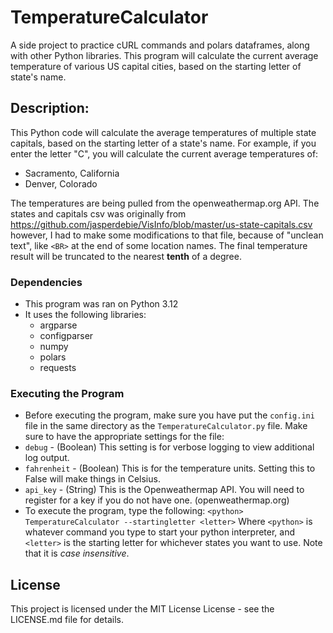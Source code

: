 # TemperatureCalculator
A side project to practice cURL commands and polars dataframes, along with other Python libraries.
This program will calculate the current average temperature of various US capital cities, based on the starting letter of state's name.

## Description:
This Python code will calculate the average temperatures of multiple state capitals, based on the starting letter of a state's name. For example, if you enter the letter "C", you will calculate the current average temperatures of:
- Sacramento, California
- Denver, Colorado

The temperatures are being pulled from the openweathermap.org API.
The states and capitals csv was originally from https://github.com/jasperdebie/VisInfo/blob/master/us-state-capitals.csv however, I had to make some modifications to that file, because of "unclean text", like `<BR>` at the end of some location names.
The final temperature result will be truncated to the nearest **tenth** of a degree.

### Dependencies
* This program was ran on Python 3.12
* It uses the following libraries:
  * argparse
  * configparser
  * numpy
  * polars
  * requests

### Executing the Program
* Before executing the program, make sure you have put the `config.ini` file in the same directory as the `TemperatureCalculator.py` file. Make sure to have the appropriate settings for the file:
 * `debug` - (Boolean) This setting is for verbose logging to view additional log output.
 * `fahrenheit` - (Boolean) This is for the temperature units. Setting this to False will make things in Celsius.
 * `api_key` - (String) This is the Openweathermap API. You will need to register for a key if you do not have one. (openweathermap.org)
* To execute the program, type the following:
```<python> TemperatureCalculator --startingletter <letter>```
Where `<python>` is whatever command you type to start your python interpreter, and `<letter>` is the starting letter for whichever states you want to use. Note that it is *case insensitive*.

## License
This project is licensed under the MIT License License - see the LICENSE.md file for details.
